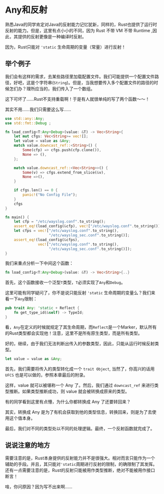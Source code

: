 # Any和反射

熟悉Java的同学肯定对Java的反射能力记忆犹新，同样的，Rust也提供了运行时反射的能力。但是，这里有点小小的不同，因为 Rust 不带 VM 不带 Runtime ,因此，其提供的反射更像是一种编译时反射。

因为，Rust只能对 `'static` 生命周期的变量（常量）进行反射！

## 举个例子

我们会有这样的需求，去某些路径里加载配置文件。我们可能提供一个配置文件路径，好吧，这是个字符串(`String`)。但是，当我想要传入多个配置文件的路径的时候怎们办？理所应当的，我们传入了一个数组。

这下可坏了……Rust不支持重载啊！于是有人就很单纯的写了两个函数～～！

其实不用……我们只需要这么写……

```rust
use std::any::Any;
use std::fmt::Debug ;

fn load_config<T:Any+Debug>(value: &T) -> Vec<String>{
    let mut cfgs: Vec<String>= vec![];
    let value = value as &Any;
    match value.downcast_ref::<String>() {
        Some(cfp) => cfgs.push(cfp.clone()),
        None => (),
    };

    match value.downcast_ref::<Vec<String>>() {
        Some(v) => cfgs.extend_from_slice(&v),
        None =>(),
    }

    if cfgs.len() == 0 {
        panic!("No Config File");
    }
    cfgs
}

fn main() {
    let cfp = "/etc/wayslog.conf".to_string();
    assert_eq!(load_config(&cfp), vec!["/etc/wayslog.conf".to_string()]);
    let cfps = vec!["/etc/wayslog.conf".to_string(),
                    "/etc/wayslog_sec.conf".to_string()];
    assert_eq!(load_config(&cfps),
               vec!["/etc/wayslog.conf".to_string(),
                    "/etc/wayslog_sec.conf".to_string()]);
}
```

我们来重点分析一下中间这个函数：

```rust
fn load_config<T:Any+Debug>(value: &T) -> Vec<String>{..}
```

首先，这个函数接收一个泛型`T`类型，`T`必须实现了`Any`和`Debug`。

这里可能有同学疑问了，你不是说只能反射 `'static` 生命周期的变量么？我们来看一下`Any`限制：

```rust
pub trait Any: 'static + Reflect {
    fn get_type_id(&self) -> TypeId;
}
```

看，`Any`在定义的时候就规定了其生命周期，而`Reflect`是一个Marker，默认所有的Rust类型都会实现他！注意，这里不是所有原生类型，而是所有类型。

好的，继续，由于我们无法判断出传入的参数类型，因此，只能从运行时候反射类型。

```rust
let value = value as &Any;
```

首先，我们需要将传入的类型转化成一个 `trait Object`, 当然了，你高兴的话用 `UFCS` 也是可以做的，参照本章最后的附录。

这样，value 就可以被堪称一个 Any 了。然后，我们通过 `downcast_ref` 来进行类型推断。如果类型推断成功，则 value 就会被转换成原来的类型。

有的同学看到这里有点懵，为什么你都转换成 Any 了还要转回来？

其实，转换成 Any 是为了有机会获取到他的类型信息，转换回来，则是为了去使用这个值本身。

最后，我们对不同的类型处以不同的处理逻辑。最终，一个反射函数就完成了。

## 说说注意的地方

需要注意的是，Rust本身提供的反射能力并不是很强大。相对而言只能作为一个辅助的手段。并且，其只能对`'static`周期进行反射的限制，的确限制了其发挥。还有一点需要注意的是，Rust的反射只能被用作类型推断，绝对不能被用作接口断言！

啥，你问原因？因为写不出来啊……
